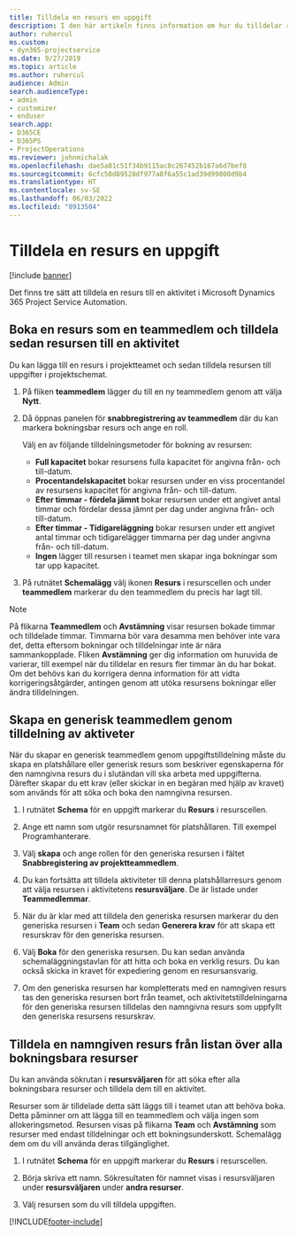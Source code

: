 ```yaml
---
title: Tilldela en resurs en uppgift
description: I den här artikeln finns information om hur du tilldelar resurser till uppgifter.
author: ruhercul
ms.custom:
- dyn365-projectservice
ms.date: 9/27/2019
ms.topic: article
ms.author: ruhercul
audience: Admin
search.audienceType:
- admin
- customizer
- enduser
search.app:
- D365CE
- D365PS
- ProjectOperations
ms.reviewer: johnmichalak
ms.openlocfilehash: dae5a81c51f34b9115ac8c267452b167a6d7bef8
ms.sourcegitcommit: 6cfc50d89528df977a8f6a55c1ad39d99800d9b4
ms.translationtype: HT
ms.contentlocale: sv-SE
ms.lasthandoff: 06/03/2022
ms.locfileid: "8913504"
---
```

# <a name="assign-a-resource-to-a-task"></a>Tilldela en resurs en uppgift

[!include [banner](../includes/psa-now-project-operations.md)]

Det finns tre sätt att tilldela en resurs till en aktivitet i Microsoft Dynamics 365 Project Service Automation.

## <a name="book-a-resource-as-a-team-member-and-then-assign-the-resource-to-a-task"></a>Boka en resurs som en teammedlem och tilldela sedan resursen till en aktivitet

Du kan lägga till en resurs i projektteamet och sedan tilldela resursen till uppgifter i projektschemat.

1. På fliken **teammedlem** lägger du till en ny teammedlem genom att välja **Nytt**. 

2. Då öppnas panelen för **snabbregistrering av teammedlem** där du kan markera bokningsbar resurs och ange en roll. 

    Välj en av följande tilldelningsmetoder för bokning av resursen:

    - **Full kapacitet** bokar resursens fulla kapacitet för angivna från- och till-datum.
    - **Procentandelskapacitet** bokar resursen under en viss procentandel av resursens kapacitet för angivna från- och till-datum.
    - **Efter timmar - fördela jämnt** bokar resursen under ett angivet antal timmar och fördelar dessa jämnt per dag under angivna från- och till-datum.
    - **Efter timmar - Tidigareläggning** bokar resursen under ett angivet antal timmar och tidigarelägger timmarna per dag under angivna från- och till-datum.
    - **Ingen** lägger till resursen i teamet men skapar inga bokningar som tar upp kapacitet.

3. På rutnätet **Schemalägg** välj ikonen **Resurs** i resurscellen och under **teammedlem** markerar du den teammedlem du precis har lagt till. 

> [!NOTE]
> På flikarna **Teammedlem** och **Avstämning** visar resursen bokade timmar och tilldelade timmar. Timmarna bör vara desamma men behöver inte vara det, detta eftersom bokningar och tilldelningar inte är nära sammankopplade. Fliken **Avstämning** ger dig information om huruvida de varierar, till exempel när du tilldelar en resurs fler timmar än du har bokat. Om det behövs kan du korrigera denna information för att vidta korrigeringsåtgärder, antingen genom att utöka resursens bokningar eller ändra tilldelningen.

## <a name="create-a-generic-team-member-through-task-assignment"></a>Skapa en generisk teammedlem genom tilldelning av aktiveter

När du skapar en generisk teammedlem genom uppgiftstilldelning måste du skapa en platshållare eller generisk resurs som beskriver egenskaperna för den namngivna resurs du i slutändan vill ska arbeta med uppgifterna. Därefter skapar du ett krav (eller skickar in en begäran med hjälp av kravet) som används för att söka och boka den namngivna resursen.

1. I rutnätet **Schema** för en uppgift markerar du **Resurs** i resurscellen.

2. Ange ett namn som utgör resursnamnet för platshållaren. Till exempel Programhanterare.

3. Välj **skapa** och ange rollen för den generiska resursen i fältet **Snabbregistering av projektteammedlem**.

4. Du kan fortsätta att tilldela aktiviteter till denna platshållarresurs genom att välja resursen i aktivitetens **resursväljare**. De är listade under **Teammedlemmar**.

5. När du är klar med att tilldela den generiska resursen markerar du den generiska resursen i **Team** och sedan **Generera krav** för att skapa ett resurskrav för den generiska resursen.

6. Välj **Boka** för den generiska resursen. Du kan sedan använda schemaläggningstavlan för att hitta och boka en verklig resurs. Du kan också skicka in kravet för expediering genom en resursansvarig.

7. Om den generiska resursen har kompletterats med en namngiven resurs tas den generiska resursen bort från teamet, och aktivitetstilldelningarna för den generiska resursen tilldelas den namngivna resurs som uppfyllt den generiska resursens resurskrav.

## <a name="assign-a-named-resource-from-the-list-of-all-bookable-resources"></a>Tilldela en namngiven resurs från listan över alla bokningsbara resurser

Du kan använda sökrutan i **resursväljaren** för att söka efter alla bokningsbara resurser och tilldela dem till en aktivitet.

Resurser som är tilldelade detta sätt läggs till i teamet utan att behöva boka. Detta påminner om att lägga till en teammedlem och välja ingen som allokeringsmetod. Resursen visas på flikarna **Team** och **Avstämning** som resurser med endast tilldelningar och ett bokningsunderskott. Schemalägg dem om du vill använda deras tillgänglighet.

1. I rutnätet **Schema** för en uppgift markerar du **Resurs** i resurscellen.

2. Börja skriva ett namn. Sökresultaten för namnet visas i resursväljaren under **resursväljaren** under **andra resurser**.

3. Välj resursen som du vill tilldela uppgiften.



[!INCLUDE[footer-include](../includes/footer-banner.md)]
